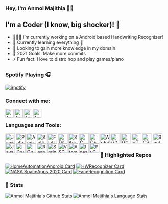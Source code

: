 ### Hey, I'm Anmol Majithia 👋🏻

## I'm a Coder (I know, big shocker)! 🤯

- 🧑🏻‍💻 I’m currently working on a Android based Handwriting Recognizer!
- 🌱 Currently learning everything 🤪
- 🧠 Looking to gain more knowledge in my domain
- 🥅 2021 Goals: Make more commits
- ⚡ Fun fact: I love to distro hop and play games/piano

### Spotify Playing 🎧

[![Spotify](https://spotify-now-playing.anmolmajithia.vercel.app/api/spotify)](https://open.spotify.com/user/anmol_majithia)

### Connect with me:

[<img align="left" alt="Anmol Majithia | Instagram" width="26px" src="https://img.icons8.com/color/48/000000/instagram-new.png" />][instagram]
[<img align="left" alt="Anmol Majithia | LinkedIn" width="26px" src="https://img.icons8.com/color/48/000000/linkedin.png" />][linkedin]
[<img align="left" alt="Anmol Majithia | YouTube" width="26px" src="https://img.icons8.com/color/48/000000/youtube-squared.png" />][youtube]
[<img align="left" alt="Anmol Majithia | Twitter" width="26px" src="https://img.icons8.com/color/48/000000/twitter.png" />][twitter]

<br />

### Languages and Tools:

<img align="left" alt="Java" width="30px" src="https://img.icons8.com/color/48/000000/java-coffee-cup-logo.png"/>
<img align="left" alt="Python" width="30px" src="https://img.icons8.com/color/48/000000/python.png"/>
<img align="left" alt="Android" width="30px" src="https://img.icons8.com/color/48/000000/android-os.png"/>
<img align="left" alt="Kotlin" width="30px" src="https://img.icons8.com/color/48/000000/kotlin.png"/>
<img align="left" alt="Flutter" width="30px" src="https://img.icons8.com/color/48/000000/flutter.png"/>
<img align="left" alt="Docker" width="30px" src="https://img.icons8.com/color/48/000000/docker.png"/>
<img align="left" alt="Kibana" width="30px" src="https://img.icons8.com/color/48/000000/kibana.png"/>
<img align="left" alt="C" width="30px" src="https://img.icons8.com/color/48/000000/c-programming.png"/>
<img align="left" alt="C++" width="30px" src="https://img.icons8.com/color/48/000000/c-plus-plus-logo.png"/>
<img align="left" alt="Arduino" width="30px" src="https://img.icons8.com/color/48/000000/arduino.png"/>
<img align="left" alt="Git" width="30px" src="https://img.icons8.com/color/48/000000/git.png"/>
<img align="left" alt="Github" width="30px" src="https://img.icons8.com/color/48/000000/github--v1.png"/>
<img align="left" alt="HTML5" width="30px" src="https://img.icons8.com/color/48/000000/html-5.png"/>
<img align="left" alt="CSS3" width="30px" src="https://img.icons8.com/color/48/000000/css3.png"/>
<img align="left" alt="BootStrap" width="30px"  src="https://img.icons8.com/color/48/000000/bootstrap.png"/>
<img align="left" alt="JavaScript" width="30px" src="https://img.icons8.com/color/48/000000/javascript.png"/>
<img align="left" alt="Drupal" width="30px" src="https://img.icons8.com/color/48/000000/drupal.png"/>
<img align="left" alt="Go" width="30px" src="https://img.icons8.com/color/48/000000/golang.png"/>
<img align="left" alt="Raspberry Pi" width="30px" src="https://img.icons8.com/color/48/000000/raspberry-pi.png"/>
<img align="left" alt="Spring Boot" width="30px" src="https://img.icons8.com/color/48/000000/spring-logo.png"/>
<img align="left" alt="VSCode" width="30px"  src="https://img.icons8.com/fluent/48/000000/visual-studio-code-2019.png"/>
<img align="left" alt="Atom" width="30px" src="https://img.icons8.com/color/48/000000/atom-editor.png"/>
<img align="left" alt="Idea" width="30px" src="https://img.icons8.com/color/48/000000/intellij-idea.png"/>
<img align="left" alt="PyCharm" width="30px" src="https://img.icons8.com/color/48/000000/pycharm.png"/>

<br />
<br />

### 📌 Highlighted Repos

<a href="https://github.com/AnmolMajithia/HomeAutomationAndroid"><img alt="HomeAutomationAndroid Card" src="https://github-readme-stats.anmolmajithia.vercel.app/api/pin/?username=AnmolMajithia&repo=HomeAutomationAndroid&theme=github_dark&hide_border=true"/></a>
<a href="https://github.com/AnmolMajithia/Handwriting-Recognition"><img alt="HWRecognizer Card" src="https://github-readme-stats.anmolmajithia.vercel.app/api/pin/?username=AnmolMajithia&repo=Handwriting-Recognition&hide_border=true&theme=github_dark&hide_border=true"/></a>
<a href="https://github.com/LegendBois/NASA-Space-Apps-Spot-The-Fire-v3.0"><img alt="NASA SpaceApps 2020 Card" src="https://github-readme-stats.anmolmajithia.vercel.app/api/pin/?username=LegendBois&repo=NASA-Space-Apps-Spot-The-Fire-v3.0&hide_border=true&theme=github_dark&hide_border=true"/></a>
<a href="https://github.com/AnmolMajithia/FaceRecognition-In-Cpp"><img alt="FaceRecognition Card" src="https://github-readme-stats.anmolmajithia.vercel.app/api/pin/?username=AnmolMajithia&repo=FaceRecognition-In-Cpp&hide_border=true&theme=github_dark&hide_border=true"/></a>


### 🔭 Stats

<img align="left" alt="Anmol Majithia's Github Stats" src="https://github-readme-stats.anmolmajithia.vercel.app/api?username=AnmolMajithia&show_icons=true&hide_border=true&count_private=true&include_all_commits=false&theme=github_dark" />
<img align="left" alt="Anmol Majithia's Language Stats" src="https://github-readme-stats.anmolmajithia.vercel.app/api/top-langs/?username=AnmolMajithia&show_icons=true&hide_border=true&count_private=true&include_all_commits=false&theme=github_dark" />

[twitter]: https://twitter.com/Anmol_Majithia
[youtube]: https://www.youtube.com/channel/UCUk4dH9pDV5rqKuDiCs3Z0A
[instagram]: https://instagram.com/aaaanmol
[linkedin]: https://www.linkedin.com/in/anmol-majithia/

<br />

